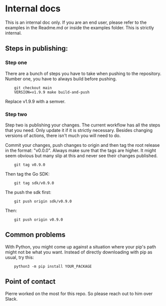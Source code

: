 
# Internal docs
This is an internal doc only. If you are an end user, please refer to the examples in the Readme.md or inside the examples folder. This is strictly internal.

## Steps in publishing:

### Step one
There are a bunch of steps you have to take when pushing to the repository. Number one, you have to always build before pushing. 

```
    git checkout main
    VERSION=v1.9.9 make build-and-push
```

Replace v1.9.9 with a semver.

### Step two
Step two is publishing your changes. The current workflow has all the steps that you need. Only update it if it is strictly necessary. Besides changing versions
of actions, there isn't much you will need to do.

Commit your changes, push changes to origin and then tag the root release in the format: "v0.0.0". Always make sure that the tags are higher. It might seem obvious but many slip at this
and never see their changes published.

```
    git tag v0.9.0
```

Then tag the Go SDK:
```
    git tag sdk/v0.9.0
```

The push the sdk first:
```
    git push origin sdk/v0.9.0
```

Then:
```
    git push origin v0.9.0
```

## Common problems

With Python, you might come up against a situation where your pip's path might not be what you want. Instead of directly downloading with pip as usual, try this:

```
    python3 -m pip install YOUR_PACKAGE
```

## Point of contact
Pierre worked on the most for this repo. So please reach out to him over Slack.